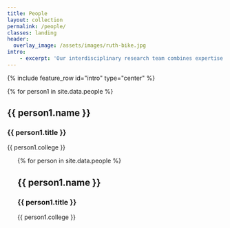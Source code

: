 ```yaml
---
title: People
layout: collection
permalink: /people/
classes: landing
header:
  overlay_image: /assets/images/ruth-bike.jpg
intro:
    - excerpt: 'Our interdisciplinary research team combines expertise in algorithms, networking, programming languages, systems, and verification.'
---
```


{% include feature_row id="intro" type="center" %}


<div class="container">
             <div class="row">
               <div class="col-sm-4 col-sm-offset-2">
                  <div class="team-member">
                    {% for person1 in site.data.people %}
                  <img src="{{ site.baseurl }} {{ person1.pic }}" class="img-responsive img-circle" alt="">
                  <h2>{{ person1.name }}</h2>
                  <h3>{{ person1.title }}</h3>
                  <p class="text-muted">{{ person1.college }}</p>
                  <ul class="list-inline social-buttons><li>{{ person1.links}}</li>
                  </ul>
                  {% endfor %}
                </div>
              </div>
            </div>
          <div class="row">
            <div class="col-sm-2">
                <div class="team-member">
                {% for person in site.data.people %}
                 <img src="{{ site.baseurl }} {{ person1.pic }}" class="img-responsive img-circle" alt="">
                 <h2>{{ person1.name }}</h2>
                 <h3>{{ person1.title }}</h3>
                 <p class="text-muted">{{ person1.college }}</p>
                 <ul class="list-inline social-buttons><li>{{ person1.links}}</li>
                 </ul>
                 {% endfor %}
              </div>
            </div>
          </div>
</div>
